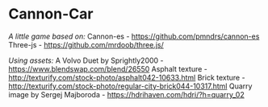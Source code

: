 # Cannon-Car
*A little game based on:* 
Cannon-es - https://github.com/pmndrs/cannon-es
Three-js - https://github.com/mrdoob/three.js/

*Using assets:*
A Volvo Duet by Sprightly2000 - https://www.blendswap.com/blend/26550
Asphalt texture - http://texturify.com/stock-photo/asphalt042-10633.html
Brick texture - http://texturify.com/stock-photo/regular-city-brick044-10317.html
Quarry image by Sergej Majboroda - https://hdrihaven.com/hdri/?h=quarry_02
